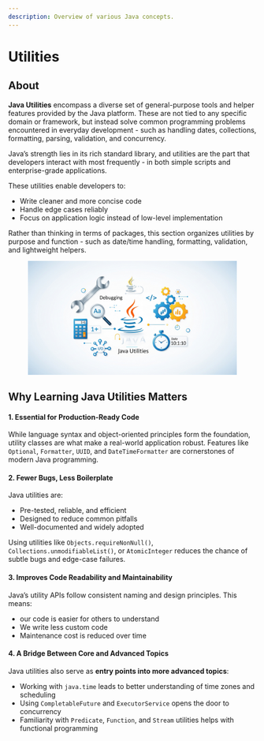```yaml
---
description: Overview of various Java concepts.
---
```


# Utilities

## About

**Java Utilities** encompass a diverse set of general-purpose tools and helper features provided by the Java platform. These are not tied to any specific domain or framework, but instead solve common programming problems encountered in everyday development - such as handling dates, collections, formatting, parsing, validation, and concurrency.

Java’s strength lies in its rich standard library, and utilities are the part that developers interact with most frequently - in both simple scripts and enterprise-grade applications.

These utilities enable developers to:

* Write cleaner and more concise code
* Handle edge cases reliably
* Focus on application logic instead of low-level implementation

Rather than thinking in terms of packages, this section organizes utilities by purpose and function - such as date/time handling, formatting, validation, and lightweight helpers.

<figure><img src="../../../.gitbook/assets/java-utilities-1.jpeg" alt=""><figcaption></figcaption></figure>

## **Why Learning Java Utilities Matters**

#### 1. **Essential for Production-Ready Code**

While language syntax and object-oriented principles form the foundation, utility classes are what make a real-world application robust. Features like `Optional`, `Formatter`, `UUID`, and `DateTimeFormatter` are cornerstones of modern Java programming.

#### 2. **Fewer Bugs, Less Boilerplate**

Java utilities are:

* Pre-tested, reliable, and efficient
* Designed to reduce common pitfalls
* Well-documented and widely adopted

Using utilities like `Objects.requireNonNull()`, `Collections.unmodifiableList()`, or `AtomicInteger` reduces the chance of subtle bugs and edge-case failures.

#### 3. **Improves Code Readability and Maintainability**

Java’s utility APIs follow consistent naming and design principles. This means:

* our code is easier for others to understand
* We write less custom code
* Maintenance cost is reduced over time

#### 4. **A Bridge Between Core and Advanced Topics**

Java utilities also serve as **entry points into more advanced topics**:

* Working with `java.time` leads to better understanding of time zones and scheduling
* Using `CompletableFuture` and `ExecutorService` opens the door to concurrency
* Familiarity with `Predicate`, `Function`, and `Stream` utilities helps with functional programming
